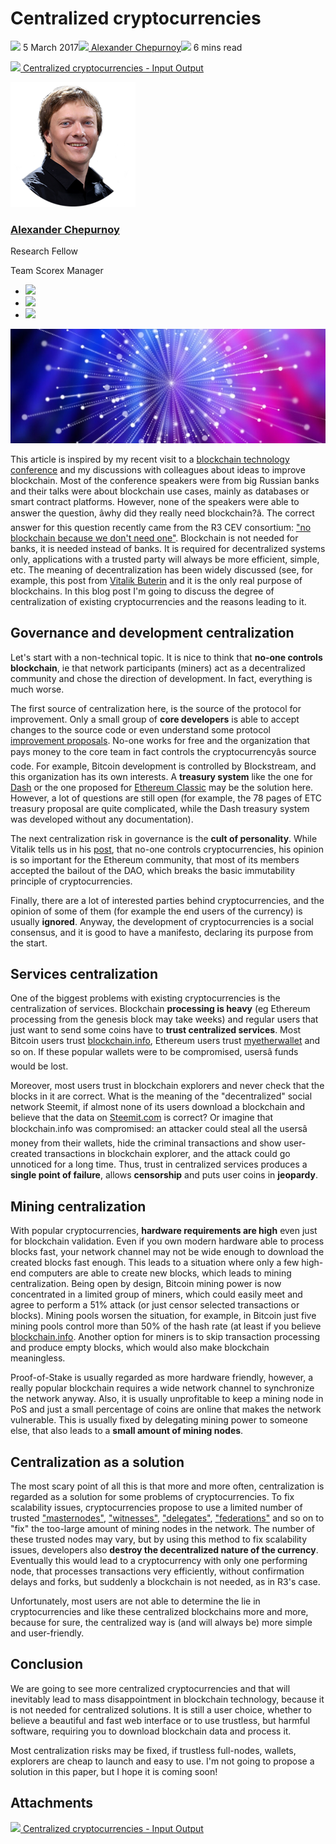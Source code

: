 # Centralized cryptocurrencies
![](img/2017-03-05-centralized-cryptocurrencies.002.png) 5 March 2017![](img/2017-03-05-centralized-cryptocurrencies.002.png)[ Alexander Chepurnoy](/en/blog/authors/alexander-chepurnoy/page-1/)![](img/2017-03-05-centralized-cryptocurrencies.003.png) 6 mins read

![](img/2017-03-05-centralized-cryptocurrencies.004.png)[ Centralized cryptocurrencies - Input Output](https://ucarecdn.com/4f9418f2-9aa8-4a53-99cc-ae3c8fc18bf9/-/inline/yes/ "Centralized cryptocurrencies - Input Output")

![Alexander Chepurnoy](img/2017-03-05-centralized-cryptocurrencies.005.png)[](/en/blog/authors/alexander-chepurnoy/page-1/)
### [**Alexander Chepurnoy**](/en/blog/authors/alexander-chepurnoy/page-1/)
Research Fellow

Team Scorex Manager

- ![](img/2017-03-05-centralized-cryptocurrencies.006.png)[](https://www.youtube.com/watch?v=Pxu4gpuVnQE "YouTube")
- ![](img/2017-03-05-centralized-cryptocurrencies.007.png)[](https://twitter.com/chepurnoy "Twitter")
- ![](img/2017-03-05-centralized-cryptocurrencies.008.png)[](https://github.com/kushti "GitHub")

![Centralized cryptocurrencies](img/2017-03-05-centralized-cryptocurrencies.009.jpeg)

This article is inspired by my recent visit to a [blockchain technology conference](http://www.osp.ru/iz/blockchain "blockchain technology conference") and my discussions with colleagues about ideas to improve blockchain. Most of the conference speakers were from big Russian banks and their talks were about blockchain use cases, mainly as databases or smart contract platforms. However, none of the speakers were able to answer the question, âwhy did they really need blockchain?â. The correct answer for this question recently came from the R3 CEV consortium: ["no blockchain because we don't need one"](https://twitter.com/Beautyon_/status/834152812405735425?ref_src=twsrc%5Etfw "R3 Twitter - no blockchain"). Blockchain is not needed for banks, it is needed instead of banks. It is required for decentralized systems only, applications with a trusted party will always be more efficient, simple, etc. The meaning of decentralization has been widely discussed (see, for example, this post from [Vitalik Buterin](https://medium.com/@VitalikButerin/the-meaning-of-decentralization-a0c92b76a274#.x5k6j4cxg "Vitalik Buterin - the meaning of decentralization") and it is the only real purpose of blockchains. In this blog post I'm going to discuss the degree of centralization of existing cryptocurrencies and the reasons leading to it.
## **Governance and development centralization**
Let's start with a non-technical topic. It is nice to think that **no-one controls blockchain**, ie that network participants (miners) act as a decentralized community and chose the direction of development. In fact, everything is much worse.

The first source of centralization here, is the source of the protocol for improvement. Only a small group of **core developers** is able to accept changes to the source code or even understand some protocol [improvement proposals](https://en.bitcoin.it/wiki/Bitcoin_Improvement_Proposals "Bitcoin Wiki improvement proposals"). No-one works for free and the organization that pays money to the core team in fact controls the cryptocurrencyâs source code. For example, Bitcoin development is controlled by Blockstream, and this organization has its own interests. A **treasury system** like the one for [Dash](/en/research/papers/dash-governance-system-analysis-and-suggestions-for-improvement/ "Suggestions for improvement - IOHK") or the one proposed for [Ethereum Classic](https://www.scribd.com/document/339563725/Ethereum-Classic-Treasury-System-Proposal-Google-Docs "Ethereum Classic treasury system proposal, IOHK") may be the solution here. However, a lot of questions are still open (for example, the 78 pages of ETC treasury proposal are quite complicated, while the Dash treasury system was developed without any documentation).

The next centralization risk in governance is the **cult of personality**. While Vitalik tells us in his [post](https://medium.com/@VitalikButerin/the-meaning-of-decentralization-a0c92b76a274#.x5k6j4cxg "Vitalik Buterin, the meaning of decentralization"), that no-one controls cryptocurrencies, his opinion is so important for the Ethereum community, that most of its members accepted the bailout of the DAO, which breaks the basic immutability principle of cryptocurrencies.

Finally, there are a lot of interested parties behind cryptocurrencies, and the opinion of some of them (for example the end users of the currency) is usually **ignored**. Anyway, the development of cryptocurrencies is a social consensus, and it is good to have a manifesto, declaring its purpose from the start.
## **Services centralization**
One of the biggest problems with existing cryptocurrencies is the centralization of services. Blockchain **processing is heavy** (eg Ethereum processing from the genesis block may take weeks) and regular users that just want to send some coins have to **trust centralized services**. Most Bitcoin users trust [blockchain.info](http://blockchain.info/ "Blockchain.info"), Ethereum users trust [myetherwallet](https://www.myetherwallet.com/ "MyEtherWallet.com") and so on. If these popular wallets were to be compromised, usersâ funds would be lost.

Moreover, most users trust in blockchain explorers and never check that the blocks in it are correct. What is the meaning of the "decentralized" social network Steemit, if almost none of its users download a blockchain and believe that the data on [Steemit.com](https://steemit.com "Steemit.com") is correct? Or imagine that blockchain.info was compromised: an attacker could steal all the usersâ money from their wallets, hide the criminal transactions and show user-created transactions in blockchain explorer, and the attack could go unnoticed for a long time. Thus, trust in centralized services produces a **single point of failure**, allows **censorship** and puts user coins in **jeopardy**.
## **Mining centralization**
With popular cryptocurrencies, **hardware requirements are high** even just for blockchain validation. Even if you own modern hardware able to process blocks fast, your network channel may not be wide enough to download the created blocks fast enough. This leads to a situation where only a few high-end computers are able to create new blocks, which leads to mining centralization. Being open by design, Bitcoin mining power is now concentrated in a limited group of miners, which could easily meet and agree to perform a 51% attack (or just censor selected transactions or blocks). Mining pools worsen the situation, for example, in Bitcoin just five mining pools control more than 50% of the hash rate (at least if you believe [blockchain.info](https://blockchain.info/pools "Hash rate distribution - blockchain.info"). Another option for miners is to skip transaction processing and produce empty blocks, which would also make blockchain meaningless.

Proof-of-Stake is usually regarded as more hardware friendly, however, a really popular blockchain requires a wide network channel to synchronize the network anyway. Also, it is usually unprofitable to keep a mining node in PoS and just a small percentage of coins are online that makes the network vulnerable. This is usually fixed by delegating mining power to someone else, that also leads to a **small amount of mining nodes**.
## **Centralization as a solution**
The most scary point of all this is that more and more often, centralization is regarded as a solution for some problems of cryptocurrencies. To fix scalability issues, cryptocurrencies propose to use a limited number of trusted ["masternodes"](http://dashmasternode.org/what-is-a-masternode/ "What is a master node?"), ["witnesses"](https://byteball.org/Byteball.pdf "Byteball: A Decentralized System for Storage and Transfer of Value"), ["delegates"](https://bitshares.org/technology/delegated-proof-of-stake-consensus/ "Delegated Proof-of-Stake consensus"), ["federations"](https://blockstream.com/2017/01/16/strong-federations-paper-released-liquid.html "Strong Federations, Foundation of Liquid, Whitepaper Released") and so on to "fix" the too-large amount of mining nodes in the network. The number of these trusted nodes may vary, but by using this method to fix scalability issues, developers also **destroy the decentralized nature of the currency**. Eventually this would lead to a cryptocurrency with only one performing node, that processes transactions very efficiently, without confirmation delays and forks, but suddenly a blockchain is not needed, as in R3's case.

Unfortunately, most users are not able to determine the lie in cryptocurrencies and like these centralized blockchains more and more, because for sure, the centralized way is (and will always be) more simple and user-friendly.
## **Conclusion**
We are going to see more centralized cryptocurrencies and that will inevitably lead to mass disappointment in blockchain technology, because it is not needed for centralized solutions. It is still a user choice, whether to believe a beautiful and fast web interface or to use trustless, but harmful software, requiring you to download blockchain data and process it.

Most centralization risks may be fixed, if trustless full-nodes, wallets, explorers are cheap to launch and easy to use. I'm not going to propose a solution in this paper, but I hope it is coming soon!
## **Attachments**
![](img/2017-03-05-centralized-cryptocurrencies.004.png)[ Centralized cryptocurrencies - Input Output](https://ucarecdn.com/4f9418f2-9aa8-4a53-99cc-ae3c8fc18bf9/-/inline/yes/ "Centralized cryptocurrencies - Input Output")
